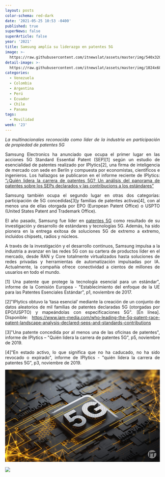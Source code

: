 ```yaml
---
layout: posts
color-schema: red-dark
date: '2021-05-25 10:53 -0400'
published: true
superNews: false
superArticle: false
year: '2021'
title: Samsung amplía su liderazgo en patentes 5G
image: >-
  https://raw.githubusercontent.com/itnewslat/assets/master/img/540x320/Tecnologia-Celular-5G-p.jpg
detail-image: >-
  https://raw.githubusercontent.com/itnewslat/assets/master/img/1024x680/Tecnologia-Celular-5G-g.jpg
categories:
  - Venezuela
  - Colombia
  - Argentina
  - Perú
  - Ecuador
  - Chile
  - Panama
tags:
  - Movilidad
week: '23'
---
```

<p style="text-align: justify;"><em>La </em><em>multinacional</em><em>es reconocida como líder de la industria
en participación de propiedad de patentes 5G</em></p>
<p style="text-align: justify;">Samsung Electronics ha anunciado que ocupa el primer lugar en las acciones 5G Standard Essential Patent (SEP)[1] según un estudio de esencialidad de patentes realizado por IPlytics[2], una firma de inteligencia de mercado con sede en Berlín y compuesta por economistas, científicos e ingenieros. Los hallazgos se publicaron en el informe reciente de IPlytics: <a href="https://www.iplytics.com/report/5g-patent-race-02-2021/">“¿Quién lidera la carrera de patentes 5G? Un análisis del panorama de patentes sobre los SEPs declarados y las contribucions a los estándares”</a></p>
<p style="text-align: justify;">Samsung también ocupa el segundo lugar en otras dos categorías: participación de 5G concedidas[3]y familias de patentes activas[4], con al menos una de ellas otorgada por EPO (European Patent Office) o USPTO (United States Patent and Trademark Office).</p>
<p style="text-align: justify;">El año pasado, Samsung fue líder en <a href="https://www.samsung.com/global/business/networks/insights/blog/samsung_announced_as_leader_in_patents_granted_for_5g_by_iplytics/">patentes 5G</a> como resultado de su investigación y desarrollo de estándares y tecnologías 5G. Además, ha sido pionera en la entrega exitosa de soluciones 5G de extremo a extremo, incluidos chipsets, radios y núcleos.</p>
<p style="text-align: justify;">A través de la investigación y el desarrollo continuos, Samsung impulsa a la industria a avanzar en las redes 5G con su cartera de productos líder en el mercado, desde RAN y Core totalmente virtualizados hasta soluciones de redes privadas y herramientas de automatización impulsadas por IA. Actualmente, la compañía ofrece conectividad a cientos de millones de usuarios en todo el mundo.</p>
<p style="text-align: justify;">[1] Una patente que protege la tecnología esencial para un estándar", informe de la Comisión Europea - "Establecimiento del enfoque de la UE para las Patentes Esenciales Estándar", p1, noviembre de 2017.</p>
<p style="text-align: justify;">[2]"IPlytics obtuvo la ‘tasa esencial’ mediante la creación de un conjunto de datos aleatorios de mil familias de patentes declaradas 5G (otorgadas por EPO/USPTO) y mapeándolas con especificaciones 5G". [En línea]. Disponible: <a href="https://www.iam-media.com/who-leading-the-5g-patent-race-patent-landscape-analysis-declared-seps-and-standards-contributions">https://www.iam-media.com/who-leading-the-5g-patent-race-patent-landscape-analysis-declared-seps-and-standards-contributions</a></p>
<p style="text-align: justify;">[3]"Una patente concedida por al menos una de las oficinas de patentes", informe de IPlytics – "Quién lidera la carrera de patentes 5G", p5, noviembre de 2019.</p>
<p style="text-align: justify;">[4]"En estado activo, lo que significa que no ha caducado, no ha sido revocado o expirado", informe de IPlytics - "quién lidera la carrera de patentes 5G", p3, noviembre de 2019.</p>

![](https://raw.githubusercontent.com/itnewslat/assets/master/img/540x320/Tecnologia-Celular-5G-p.jpg)


<img src="https://tracker.metricool.com/c3po.jpg?hash=56f88a41e39ab42c063cc51676587a04"/>